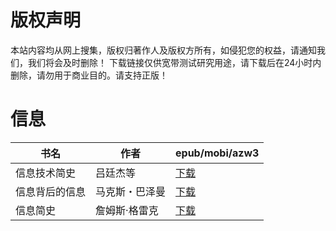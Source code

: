 # 版权声明

本站内容均从网上搜集，版权归著作人及版权方所有，如侵犯您的权益，请通知我们，我们将会及时删除！ 下载链接仅供宽带测试研究用途，请下载后在24小时内删除，请勿用于商业目的。请支持正版！

# 信息

| 书名 | 作者 | epub/mobi/azw3 |
| --- | --- | --- |
| 信息技术简史 | 吕廷杰等 | [下载](https://url89.ctfile.com/f/31084289-1357043158-2c151c?p=8866) |
| 信息背后的信息 | 马克斯・巴泽曼 | [下载](https://url89.ctfile.com/f/31084289-1357028227-08a419?p=8866) |
| 信息简史 | 詹姆斯·格雷克  | [下载](https://url89.ctfile.com/f/31084289-1357007146-62452b?p=8866) |
